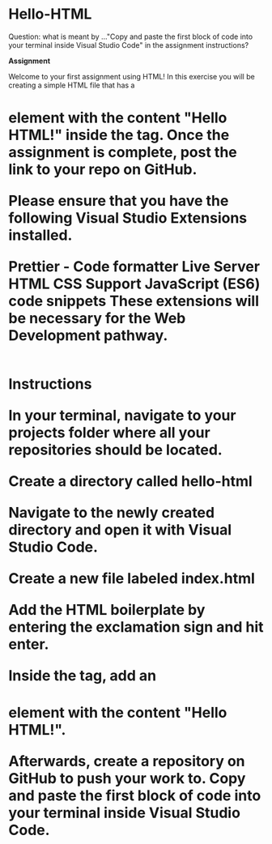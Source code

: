 # Hello-HTML

Question: what is meant by ..."Copy and paste the first block of code into your terminal inside Visual Studio Code" in the assignment instructions?

<b>Assignment</b>

Welcome to your first assignment using HTML! In this exercise you will be creating a simple HTML file that has a <h1> element with the content "Hello HTML!" inside the tag. Once the assignment is complete, post the link to your repo on GitHub.

Please ensure that you have the following Visual Studio Extensions installed.

Prettier - Code formatter
Live Server
HTML CSS Support
JavaScript (ES6) code snippets
These extensions will be necessary for the Web Development pathway.

<br>Instructions</br>

In your terminal, navigate to your projects folder where all your repositories should be located.

Create a directory called hello-html

Navigate to the newly created directory and open it with Visual Studio Code.

Create a new file labeled index.html

Add the HTML boilerplate by entering the exclamation sign and hit enter.

Inside the <body> tag, add an <h1> element with the content "Hello HTML!".



Afterwards, create a repository on GitHub to push your work to. Copy and paste the first block of code into your terminal inside Visual Studio Code.

   

